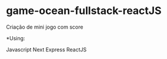 # game-ocean-fullstack-reactJS
Criação de mini jogo com score

*Using:

Javascript 
Next
Express
ReactJS

